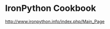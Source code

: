 <!--
id: 383212448
link: http://kevinisom.info/post/383212448/ironpython-cookbook
slug: ironpython-cookbook
date: Thu Feb 11 2010 18:38:24 GMT+1300 (NZDT)
raw: {"blog_name":"kevinisom","id":383212448,"post_url":"http://kevinisom.info/post/383212448/ironpython-cookbook","slug":"ironpython-cookbook","type":"link","date":"2010-02-11 05:38:24 GMT","timestamp":1265866704,"state":"published","format":"html","reblog_key":"dKzLYYBs","tags":[],"short_url":"http://tmblr.co/Zw68YyMrrkW","highlighted":[],"feed_item":"http://www.ironpython.info/index.php/Main_Page","from_feed_id":"650234","note_count":0,"title":"IronPython Cookbook","url":"http://www.ironpython.info/index.php/Main_Page","description":""}
publish: 2010-02-011
tags: 
title: IronPython Cookbook
-->


IronPython Cookbook
===================

<http://www.ironpython.info/index.php/Main_Page>

